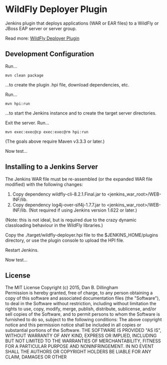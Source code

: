 WildFly Deployer Plugin
=====================

Jenkins plugin that deploys applications (WAR or EAR files) to a WildFly or JBoss EAP server or server group.

Read more: [WildFly Deployer Plugin](https://wiki.jenkins-ci.org/display/JENKINS/WildFly+Deployer+Plugin)


Development Configuration
--------------

Run...

	mvn clean package

...to create the plugin .hpi file, download dependencies, etc.

Run... 

	mvn hpi:run

...to start the Jenkins instance and to create the target server directories. 

Exit the server.  Run...

	mvn exec:exec@cp exec:exec@rm hpi:run

(The goals above require Maven v3.3.3 or later.)

Now test...
 
Installing to a Jenkins Server
--------------

The Jenkins WAR file must be re-assembled (or the expanded WAR file modified) with the following changes:

1.  Copy dependency wildfly-cli-8.2.1.Final.jar to <jenkins_war_root>/WEB-INF/lib.
2.  Copy dependency log4j-over-slf4j-1.7.7.jar to <jenkins_war_root>/WEB-INF/lib.  (Not required if using Jenkins version 1.622 or later.)

(Note: this is not ideal, but is required due to the crazy dynamic classloading behaviour in the WildFly libraries.)  

Copy the ./target/wildfly-deployer.hpi file to the $JENKINS_HOME/plugins directory, or use the plugin console to upload the HPI file. 

Restart Jenkins.

Now test...

License
-------

The MIT License
Copyright (c) 2015, Dan B. Dillingham  
Permission is hereby granted, free of charge, to any person obtaining a copy
of this software and associated documentation files (the "Software"), to deal
in the Software without restriction, including without limitation the rights
to use, copy, modify, merge, publish, distribute, sublicense, and/or sell
copies of the Software, and to permit persons to whom the Software is
furnished to do so, subject to the following conditions:
The above copyright notice and this permission notice shall be included in
all copies or substantial portions of the Software.
THE SOFTWARE IS PROVIDED "AS IS", WITHOUT WARRANTY OF ANY KIND, EXPRESS OR
IMPLIED, INCLUDING BUT NOT LIMITED TO THE WARRANTIES OF MERCHANTABILITY,
FITNESS FOR A PARTICULAR PURPOSE AND NONINFRINGEMENT. IN NO EVENT SHALL THE
AUTHORS OR COPYRIGHT HOLDERS BE LIABLE FOR ANY CLAIM, DAMAGES OR OTHER

